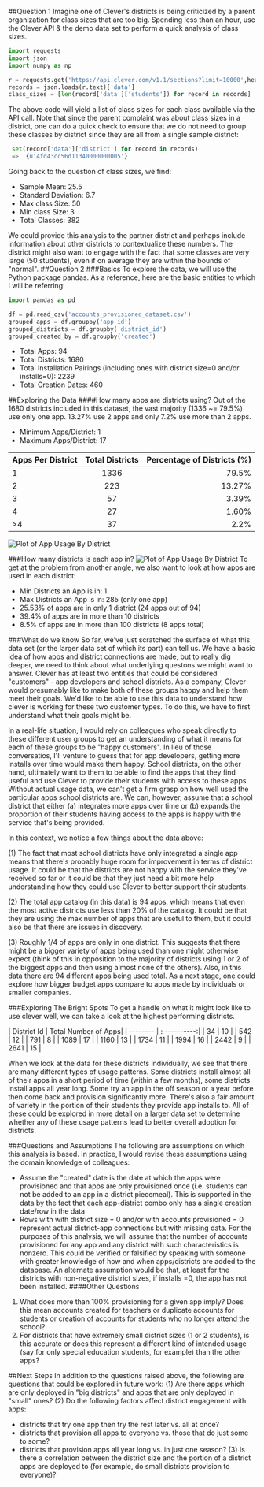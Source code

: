 ##Question 1
Imagine one of Clever's districts is being criticized by a parent organization for class sizes that are too big. Spending less than an hour, use the Clever API & the demo data set to perform a quick analysis of class sizes.


```python
import requests
import json
import numpy as np

r = requests.get('https://api.clever.com/v1.1/sections?limit=10000',headers={'Authorization':'Bearer DEMO_TOKEN'})
records = json.loads(r.text)['data']
class_sizes = [len(record['data']['students']) for record in records]
```
The above code will yield a list of class sizes for each class available via the API call. Note that since the parent complaint was about class sizes in a district, one can do a quick check to ensure that we do not need to group these classes by district since they are all from a single sample district:
```python
 set(record['data']['district'] for record in records)
 =>  {u'4fd43cc56d11340000000005'}
```
Going back to the question of class sizes, we find:
* Sample Mean: 25.5
* Standard Deviation: 6.7
* Max class Size: 50
* Min class Size: 3
* Total Classes: 382

We could provide this analysis to the partner district and perhaps include information about other districts to contextualize these numbers. The district might also want to engage with the fact that some classes are very large (50 students), even if on average they are within the bounds of "normal".
##Question 2
###Basics
To explore the data, we will use the Python package pandas. As a reference, here are the basic entities to which I will be referring:
```python
import pandas as pd

df = pd.read_csv('accounts_provisioned_dataset.csv')
grouped_apps = df.groupby('app_id')
grouped_districts = df.groupby('district_id')
grouped_created_by = df.groupby('created')
```
* Total Apps: 94
* Total Districts: 1680
* Total Installation Pairings (including ones with district size=0 and/or installs=0): 2239
* Total Creation Dates: 460

##Exploring the Data
####How many apps are districts using?
Out of the 1680 districts included in this dataset, the vast majority (1336 ~= 79.5%) use only one app. 13.27% use 2 apps and only 7.2% use more than 2 apps.  
* Minimum Apps/District: 1
* Maximum Apps/District: 17

| Apps Per District  | Total Districts   | Percentage of Districts (%)  |
| ------------- |:-------------:| -----:|
| 1      | 1336 | 79.5% |
|2      | 223      |   13.27% |
| 3      |   57| 3.39%|
| 4      | 27| 1.60% |
| >4 | 37      |   2.2% |

![Plot of App Usage By District](https://raw.github.com/margo-K/clever-assn/master/app_usage_per_district.png) 

###How many districts is each app in?
![Plot of App Usage By District](https://raw.github.com/margo-K/clever-assn/master/district_per_app.png)
To get at the problem from another angle, we also want to look at how apps are used in each district:
* Min Districts an App is in: 1
* Max Districts an App is in: 285 (only one app)
* 25.53% of apps are in only 1 district (24 apps out of 94)
* 39.4% of apps are in more than 10 districts
* 8.5% of apps are in more than 100 districts (8 apps total)

###What do we know
So far, we've just scratched the surface of what this data set (or the larger data set of which its part) can tell us. We have a basic idea of how apps and district connections are made, but to really dig deeper, we need to think about what underlying questons we might want to answer. Clever has at least two entities that could be considered "customers" - app developers and school districts. As a company, Clever would presumably like to make both of these groups happy and help them meet their goals. We'd like to be able to use this data to understand how clever is working for these two customer types. To do this, we have to first understand what their goals might be.

In a real-life situation, I would rely on colleagues who speak directly to these different user groups to get an understanding of what it means for each of these groups to be "happy customers". In lieu of those conversatios, I'll venture to guess that for app developers, getting more installs over time would make them happy. School districts, on the other hand, ultimately want to them to be able to find the apps that they find useful and use Clever to provide their students with access to these apps. Without actual usage data, we can't get a firm grasp on how well used the particular apps school districts are. We can, however, assume that a school district that either (a) integrates more apps over time or (b) expands the proportion of their students having access to the apps is happy with the service that's being provided.

In this context, we notice a few things about the data above:

(1) The fact that most school districts have only integrated a single app means that there's probably huge room for improvement in terms of district usage. It could be that the districts are not happy with the service they've received so far or it could be that they just need a bit more help understanding how they could use Clever to better support their students.

(2) The total app catalog (in this data) is 94 apps, which means that even the most active districts use less than 20% of the catalog. It could be that they are using the max number of apps that are useful to them, but it could also be that there are issues in discovery.

(3) Roughly 1/4 of apps are only in one district. This suggests that there might be a bigger variety of apps being used than one might otherwise expect (think of this in opposition to the majority of districts using 1 or 2 of the biggest apps and then using almost none of the others). Also, in this data there are 94 different apps being used total. As a next stage, one could explore how bigger budget apps compare to apps made by individuals or smaller companies.

###Exploring The Bright Spots
To get a handle on what it might look like to use clever well, we can take a look at the highest performing districts.

| District Id | Total Number of Apps|
| -------- | : ----------:|
| 34 | 10 |
| 542 | 12 |
| 791 | 8 |
| 1089 | 17 |
| 1160 | 13 |
| 1734 | 11 |
| 1994 | 16 |
| 2442 | 9 | 
| 2641 | 15 |

When we look at the data for these districts individually, we see that there are many different types of usage patterns. Some districts install almost all of their apps in a short period of time (within a few months), some districts install apps all year long. Some try an app in the off season or a year before then come back and provision significantly more. There's also a fair amount of variety in the portion of their students they provide app installs to. All of these could be explored in more detail on a larger data set to determine whether any of these usage patterns lead to better overall adoption for districts.

###Questions and Assumptions
The following are assumptions on which this analysis is based. In practice, I would revise these assumptions using the domain knowledge of colleagues:
* Assume the "created" date is the date at which the apps were provisioned and that apps are only provisioned once (i.e. students can not be added to an app in a district piecemeal). This is supported in the data by the fact that each app-district combo only has a single creation date/row in the data
* Rows with with district size = 0 and/or with accounts provisioned = 0 represent actual district-app connections but with missing data. For the purposes of this analysis, we will assume that the number of accounts provisioned for any app and any district with such characteristics is nonzero. This could be verified or falsified by speaking with someone with greater knowledge of how and when apps/districts are added to the database. An alternate assumption would be that, at least for the districts with non-negative district sizes, if installs =0, the app has not been installed. 
####Other Questions
1. What does more than 100% provisioning for a given app imply? Does this mean accounts created for teachers or duplicate accounts for students or creation of accounts for students who no longer attend the school?
2. For districts that have extremely small district sizes (1 or 2 students), is this accurate or does this represent a different kind of intended usage (say for only special education students, for example) than the other apps?

##Next Steps
In addition to the questions raised above, the following are questions that could be explored in future work:
(1) Are there apps which are only deployed in "big districts" and apps that are only deployed in "small" ones?
(2) Do the following factors affect district engagement with apps:
* districts that try one app then try the rest later vs. all at once?
* districts that provision all apps to everyone vs. those that do just some to some?
* districts that provision apps all year long vs. in just one season?
(3) Is there a correlation between the district size and the portion of a district apps are deployed to (for example, do small districts provision to everyone)?  

